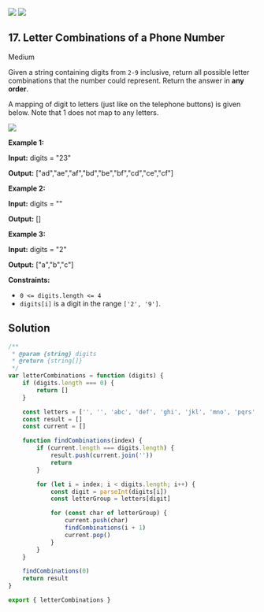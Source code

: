 [![](https://img.shields.io/github/stars/LeetCode-in-JavaScript/LeetCode-in-JavaScript?label=Stars&style=flat-square)](https://github.com/LeetCode-in-JavaScript/LeetCode-in-JavaScript)
[![](https://img.shields.io/github/forks/LeetCode-in-JavaScript/LeetCode-in-JavaScript?label=Fork%20me%20on%20GitHub%20&style=flat-square)](https://github.com/LeetCode-in-JavaScript/LeetCode-in-JavaScript/fork)

## 17\. Letter Combinations of a Phone Number

Medium

Given a string containing digits from `2-9` inclusive, return all possible letter combinations that the number could represent. Return the answer in **any order**.

A mapping of digit to letters (just like on the telephone buttons) is given below. Note that 1 does not map to any letters.

![](https://upload.wikimedia.org/wikipedia/commons/thumb/7/73/Telephone-keypad2.svg/200px-Telephone-keypad2.svg.png)

**Example 1:**

**Input:** digits = "23"

**Output:** ["ad","ae","af","bd","be","bf","cd","ce","cf"]

**Example 2:**

**Input:** digits = ""

**Output:** []

**Example 3:**

**Input:** digits = "2"

**Output:** ["a","b","c"]

**Constraints:**

*   `0 <= digits.length <= 4`
*   `digits[i]` is a digit in the range `['2', '9']`.

## Solution

```javascript
/**
 * @param {string} digits
 * @return {string[]}
 */
var letterCombinations = function (digits) {
    if (digits.length === 0) {
        return []
    }

    const letters = ['', '', 'abc', 'def', 'ghi', 'jkl', 'mno', 'pqrs', 'tuv', 'wxyz']
    const result = []
    const current = []

    function findCombinations(index) {
        if (current.length === digits.length) {
            result.push(current.join(''))
            return
        }

        for (let i = index; i < digits.length; i++) {
            const digit = parseInt(digits[i])
            const letterGroup = letters[digit]

            for (const char of letterGroup) {
                current.push(char)
                findCombinations(i + 1)
                current.pop()
            }
        }
    }

    findCombinations(0)
    return result
}

export { letterCombinations }
```